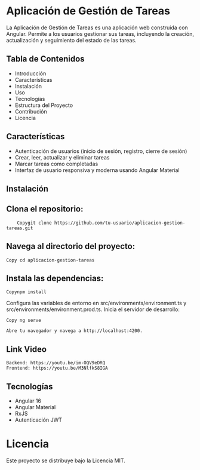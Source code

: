 # Aplicación de Gestión de Tareas
La Aplicación de Gestión de Tareas es una aplicación web construida con Angular. Permite a los usuarios gestionar sus tareas, incluyendo la creación, actualización y seguimiento del estado de las tareas.
## Tabla de Contenidos
- Introducción
- Características
- Instalación
- Uso
- Tecnologías
- Estructura del Proyecto
- Contribución
- Licencia

## Características

- Autenticación de usuarios (inicio de sesión, registro, cierre de sesión)
- Crear, leer, actualizar y eliminar tareas
- Marcar tareas como completadas
- Interfaz de usuario responsiva y moderna usando Angular Material

## Instalación
## Clona el repositorio:
```
    Copygit clone https://github.com/tu-usuario/aplicacion-gestion-tareas.git
```
## Navega al directorio del proyecto:
```
Copy cd aplicacion-gestion-tareas
```
## Instala las dependencias:

 ```
 Copynpm install
 ```

Configura las variables de entorno en src/environments/environment.ts y src/environments/environment.prod.ts.
Inicia el servidor de desarrollo:
```
Copy ng serve

Abre tu navegador y navega a http://localhost:4200.
```

## Link Video
```
Backend: https://youtu.be/im-OQV9eDRQ
Frontend: https://youtu.be/M3NlfkS8IGA
```
## Tecnologías

- Angular 16
- Angular Material
- RxJS
- Autenticación JWT
# Licencia
Este proyecto se distribuye bajo la Licencia MIT.